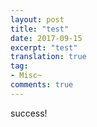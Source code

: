 ```yaml
---
layout: post
title: "test"
date: 2017-09-15
excerpt: "test"
translation: true
tag:
- Misc~
comments: true
---
```


success!